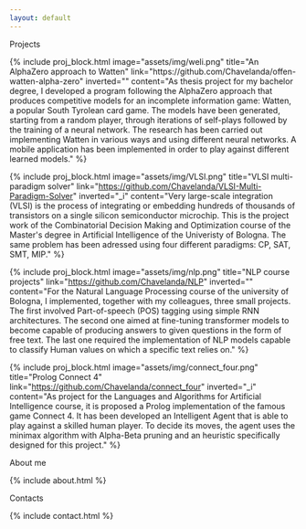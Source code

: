 ```yaml
---
layout: default
---
```


<a class="anchor" id="projects"></a>

<p class="sect_title liner1">Projects</p>
{% include
  proj_block.html
  image="assets/img/weli.png"
  title="An AlphaZero approach to Watten"
  link="https://github.com/Chavelanda/offen-watten-alpha-zero"
  inverted=""
  content="As thesis project for my bachelor degree, I developed a program following the AlphaZero approach that produces competitive models for an incomplete information game: Watten, a popular South Tyrolean card game. The models have been generated, starting from a random player, through iterations of self-plays followed by the training of a neural network. The research has been carried out implementing Watten in various ways and using different neural networks. A mobile application has been implemented in order to play against different learned models." %}

{% include
  proj_block.html
  image="assets/img/VLSI.png"
  title="VLSI multi-paradigm solver"
  link="https://github.com/Chavelanda/VLSI-Multi-Paradigm-Solver"
  inverted="_i"
  content="Very large-scale integration (VLSI) is the process of integrating or embedding hundreds of thousands of transistors on a single silicon semiconductor microchip. This is the project work of the Combinatorial Decision Making and Optimization course of the Master's degree in Artificial Intelligence of the Univeristy of Bologna. The same problem has been adressed using four different paradigms: CP, SAT, SMT, MIP." %}

{% include
  proj_block.html
  image="assets/img/nlp.png"
  title="NLP course projects"
  link="https://github.com/Chavelanda/NLP"
  inverted=""
  content="For the Natural Language Processing course of the university of Bologna, I implemented, together with my colleagues, three small projects. The first involved Part-of-speech (POS) tagging using simple RNN architectures. The second one aimed at fine-tuning transformer models to become capable of producing answers to given questions in the form of free text. The last one required the implementation of NLP models capable to classify Human values on which a specific text relies on." %}

{% include
  proj_block.html
  image="assets/img/connect_four.png"
  title="Prolog Connect 4"
  link="https://github.com/Chavelanda/connect_four"
  inverted="_i"
  content="As project for the Languages and Algorithms for Artificial Intelligence course, it is proposed a Prolog implementation of the famous game Connect 4. It has been developed an Intelligent Agent that is able to play against a skilled human player. To decide its moves, the agent uses the minimax algorithm with Alpha-Beta pruning and an heuristic specifically designed for this project." %}



  <a class="anchor" id="about"></a>
  <p class="sect_title liner1">About me</p>
  {% include
    about.html
  %}


  <a class="anchor" id="contacts"></a>
  <p class="sect_title liner1">Contacts</p>
  {% include
    contact.html
  %}
